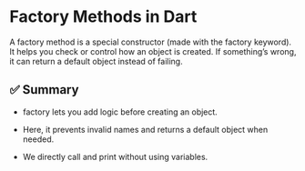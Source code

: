 # Factory Methods in Dart

A factory method is a special constructor (made with the factory keyword).
It helps you check or control how an object is created.
If something’s wrong, it can return a default object instead of failing.



## ✅ Summary

- factory lets you add logic before creating an object.

- Here, it prevents invalid names and returns a default object when needed.

- We directly call and print without using variables.